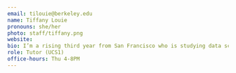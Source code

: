 ```yaml
---
email: tilouie@berkeley.edu
name: Tiffany Louie
pronouns: she/her
photo: staff/tiffany.png
website:
bio: I’m a rising third year from San Francisco who is studying data science and computer science. My current interests include kpop (obsessed with nct) and trying public transportation at different places.
role: Tutor (UCS1)
office-hours: Thu 4-8PM
---
```

